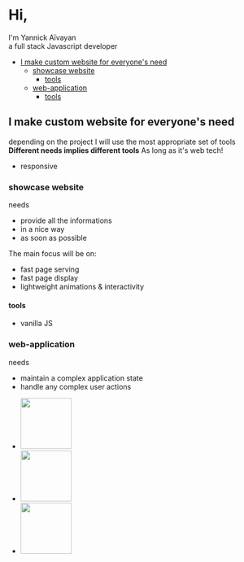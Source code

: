 # Hi,

I'm Yannick Aïvayan  
a full stack Javascript developer

<!-- START doctoc generated TOC please keep comment here to allow auto update -->
<!-- DON'T EDIT THIS SECTION, INSTEAD RE-RUN doctoc TO UPDATE -->

- [I make custom website for everyone's need](#i-make-custom-website-for-everyones-need)
  - [showcase website](#showcase-website)
    - [tools](#tools)
  - [web-application](#web-application)
    - [tools](#tools-1)

<!-- END doctoc generated TOC please keep comment here to allow auto update -->

## I make custom website for everyone's need

depending on the project I will use the most appropriate set of tools
**Different needs implies different tools**
As long as it's web tech!

- responsive

### showcase website

needs

- provide all the informations
- in a nice way
- as soon as possible

The main focus will be on:

- fast page serving
- fast page display
- lightweight animations & interactivity

#### tools

- vanilla JS

### web-application

needs

- maintain a complex application state
- handle any complex user actions

* <a href="https://github.com/hiswe"><img src="/assets/icons/©github.svg" width="100" /></a>
* <a href="https://medium.com/@hiswehalya"><img src="/assets/icons/©medium.svg" width="100" /></a>
* <a href="https://codepen.io/Hiswe"><img src="/assets/icons/©codepen.svg" width="100" /></a>
